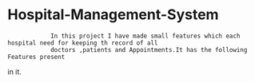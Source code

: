 # Hospital-Management-System
                In this project I have made small features which each hospital need for keeping th record of all
                doctors ,patients and Appointments.It has the following Features present
in it.

                


